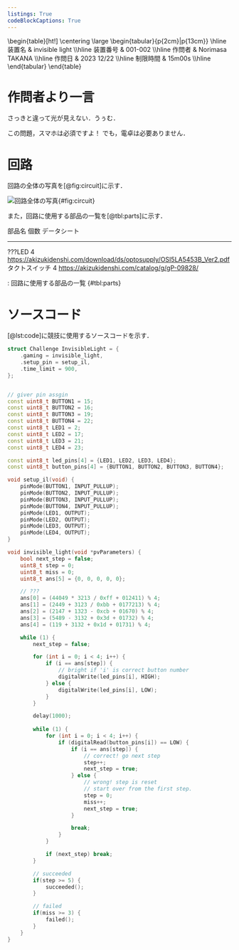 ```yaml
---
listings: True
codeBlockCaptions: True
---
```


\begin{table}[ht!]
    \centering
    \large
    \begin{tabular}{p{2cm}|p{13cm}} \hline
        装置名          & invisible light   \\\hline
        装置番号        & 001-002           \\\hline
        作問者          & Norimasa TAKANA   \\\hline
        作問日          & 2023 12/22        \\\hline
        制限時間        & 15m00s            \\\hline
    \end{tabular}
\end{table}

# 作問者より一言
さっきと違って光が見えない．うぅむ．

この問題，スマホは必須ですよ！
でも，電卓は必要ありません．

# 回路
回路の全体の写真を[@fig:circuit]に示す．

![回路全体の写真](./images/circuit_002.jpg){#fig:circuit}

また，回路に使用する部品の一覧を[@tbl:parts]に示す．

部品名          個数        データシート
------          ------      ------------
???LED          4           https://akizukidenshi.com/download/ds/optosupply/OSI5LA5453B_Ver2.pdf
タクトスイッチ  4           https://akizukidenshi.com/catalog/g/gP-09828/

: 回路に使用する部品の一覧 {#tbl:parts}

# ソースコード
[@lst:code]に競技に使用するソースコードを示す．
```{.cpp #lst:code caption="競技に使用するソースコード" title="timer.ino"}
struct Challenge InvisibleLight = {
    .gaming = invisible_light,
    .setup_pin = setup_il,
    .time_limit = 900,
};


// giver pin assgin
const uint8_t BUTTON1 = 15;
const uint8_t BUTTON2 = 16;
const uint8_t BUTTON3 = 19;
const uint8_t BUTTON4 = 22;
const uint8_t LED1 = 2;
const uint8_t LED2 = 17;
const uint8_t LED3 = 21;
const uint8_t LED4 = 23;

const uint8_t led_pins[4] = {LED1, LED2, LED3, LED4};
const uint8_t button_pins[4] = {BUTTON1, BUTTON2, BUTTON3, BUTTON4};

void setup_il(void) {
	pinMode(BUTTON1, INPUT_PULLUP);
	pinMode(BUTTON2, INPUT_PULLUP);
	pinMode(BUTTON3, INPUT_PULLUP);
	pinMode(BUTTON4, INPUT_PULLUP);
	pinMode(LED1, OUTPUT);
	pinMode(LED2, OUTPUT);
	pinMode(LED3, OUTPUT);
	pinMode(LED4, OUTPUT);
}

void invisible_light(void *pvParameters) {
    bool next_step = false;
    uint8_t step = 0;
    uint8_t miss = 0;
    uint8_t ans[5] = {0, 0, 0, 0, 0};

    // ???
    ans[0] = (44049 * 3213 / 0xff + 012411) % 4;
    ans[1] = (2449 + 3123 / 0xbb + 0177213) % 4;
    ans[2] = (2147 + 1323 - 0xcb + 01670) % 4;
    ans[3] = (5489 - 3132 + 0x3d + 01732) % 4;
    ans[4] = (119 + 3132 + 0x1d + 01731) % 4;

	while (1) {
        next_step = false;

        for (int i = 0; i < 4; i++) {
            if (i == ans[step]) {
                // bright if 'i' is correct button number
                digitalWrite(led_pins[i], HIGH);
            } else {
                digitalWrite(led_pins[i], LOW);
            }
        }

        delay(1000);
		
        while (1) {
            for (int i = 0; i < 4; i++) {
                if (digitalRead(button_pins[i]) == LOW) {
                    if (i == ans[step]) {
                        // correct! go next step
                        step++;
                        next_step = true;
                    } else {
                        // wrong! step is reset
                        // start over from the first step.
                        step = 0;
                        miss++;
                        next_step = true;
                    }

                    break;
                }
            }

            if (next_step) break;
        }

		// succeeded
		if(step >= 5) {
            succeeded();
		}

		// failed
		if(miss >= 3) {
            failed();
		}
	}
}
```
